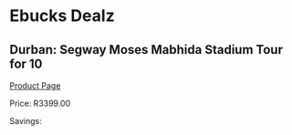 
# Ebucks Dealz
## Durban: Segway Moses Mabhida Stadium Tour for 10
[Product Page](https://www.ebucks.com/web/shop/productSelected.do?prodId=212892584&catId=322194367)

Price: R3399.00

Savings: 


	